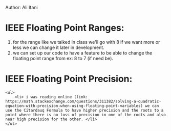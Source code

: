 Author: Ali Itani

# IEEE Floating Point Ranges:
   
   <ol>
        <li> for the range like we talked in class we'll go with 8 if we want more or less we can change it later in development. </li>
        <li> we can set up our code to have a feature to be able to change the floating point range from ex: 8 to 7 (if need be). </li>
    </ol>

# IEEE Floating Point Precision:
    <ul>
        <li> i was reading online (link: https://math.stackexchange.com/questions/311382/solving-a-quadratic-equation-with-precision-when-using-floating-point-variables) we can use the Citardauq Formula to have higher precision and the roots to a point where there is no loss of precision in one of the roots and also near high precision for the other. </li>
    </ul>
    
